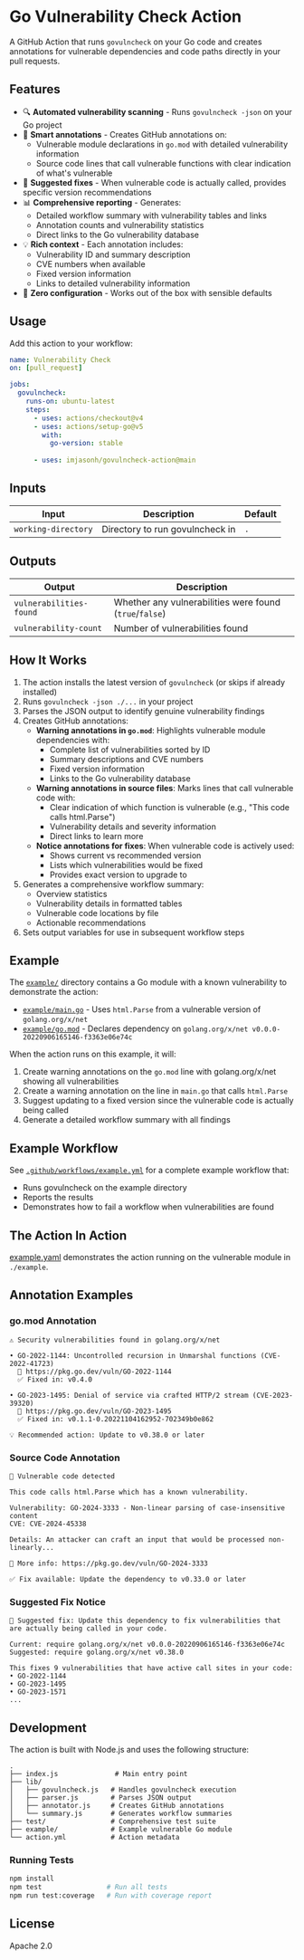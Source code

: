 # Go Vulnerability Check Action

A GitHub Action that runs `govulncheck` on your Go code and creates annotations for vulnerable dependencies and code paths directly in your pull requests.

## Features

- 🔍 **Automated vulnerability scanning** - Runs `govulncheck -json` on your Go project
- 📝 **Smart annotations** - Creates GitHub annotations on:
  - Vulnerable module declarations in `go.mod` with detailed vulnerability information
  - Source code lines that call vulnerable functions with clear indication of what's vulnerable
- 🔧 **Suggested fixes** - When vulnerable code is actually called, provides specific version recommendations
- 📊 **Comprehensive reporting** - Generates:
  - Detailed workflow summary with vulnerability tables and links
  - Annotation counts and vulnerability statistics
  - Direct links to the Go vulnerability database
- 💡 **Rich context** - Each annotation includes:
  - Vulnerability ID and summary description
  - CVE numbers when available
  - Fixed version information
  - Links to detailed vulnerability information
- 🎯 **Zero configuration** - Works out of the box with sensible defaults

## Usage

Add this action to your workflow:

```yaml
name: Vulnerability Check
on: [pull_request]

jobs:
  govulncheck:
    runs-on: ubuntu-latest
    steps:
      - uses: actions/checkout@v4
      - uses: actions/setup-go@v5
        with:
          go-version: stable
      
      - uses: imjasonh/govulncheck-action@main
```

## Inputs

| Input | Description | Default |
|-------|-------------|---------|
| `working-directory` | Directory to run govulncheck in | `.` |

## Outputs

| Output | Description |
|--------|-------------|
| `vulnerabilities-found` | Whether any vulnerabilities were found (`true`/`false`) |
| `vulnerability-count` | Number of vulnerabilities found |

## How It Works

1. The action installs the latest version of `govulncheck` (or skips if already installed)
2. Runs `govulncheck -json ./...` in your project
3. Parses the JSON output to identify genuine vulnerability findings
4. Creates GitHub annotations:
   - **Warning annotations in `go.mod`**: Highlights vulnerable module dependencies with:
     - Complete list of vulnerabilities sorted by ID
     - Summary descriptions and CVE numbers
     - Fixed version information
     - Links to the Go vulnerability database
   - **Warning annotations in source files**: Marks lines that call vulnerable code with:
     - Clear indication of which function is vulnerable (e.g., "This code calls html.Parse")
     - Vulnerability details and severity information
     - Direct links to learn more
   - **Notice annotations for fixes**: When vulnerable code is actively used:
     - Shows current vs recommended version
     - Lists which vulnerabilities would be fixed
     - Provides exact version to upgrade to
5. Generates a comprehensive workflow summary:
   - Overview statistics
   - Vulnerability details in formatted tables
   - Vulnerable code locations by file
   - Actionable recommendations
6. Sets output variables for use in subsequent workflow steps

## Example

The [`example/`](./example) directory contains a Go module with a known vulnerability to demonstrate the action:

- [`example/main.go`](./example/main.go) - Uses `html.Parse` from a vulnerable version of `golang.org/x/net`
- [`example/go.mod`](./example/go.mod) - Declares dependency on `golang.org/x/net v0.0.0-20220906165146-f3363e06e74c`

When the action runs on this example, it will:
1. Create warning annotations on the `go.mod` line with golang.org/x/net showing all vulnerabilities
2. Create a warning annotation on the line in `main.go` that calls `html.Parse`
3. Suggest updating to a fixed version since the vulnerable code is actually being called
4. Generate a detailed workflow summary with all findings

## Example Workflow

See [`.github/workflows/example.yml`](./.github/workflows/example.yml) for a complete example workflow that:
- Runs govulncheck on the example directory
- Reports the results
- Demonstrates how to fail a workflow when vulnerabilities are found

## The Action In Action

[example.yaml](https://github.com/imjasonh/govulncheck-action/actions/workflows/example.yml) demonstrates the action running on the vulnerable module in `./example`.

## Annotation Examples

### go.mod Annotation
```
⚠️ Security vulnerabilities found in golang.org/x/net

• GO-2022-1144: Uncontrolled recursion in Unmarshal functions (CVE-2022-41723)
  🔗 https://pkg.go.dev/vuln/GO-2022-1144
  ✅ Fixed in: v0.4.0

• GO-2023-1495: Denial of service via crafted HTTP/2 stream (CVE-2023-39320)
  🔗 https://pkg.go.dev/vuln/GO-2023-1495
  ✅ Fixed in: v0.1.1-0.20221104162952-702349b0e862

💡 Recommended action: Update to v0.38.0 or later
```

### Source Code Annotation
```
🚨 Vulnerable code detected

This code calls html.Parse which has a known vulnerability.

Vulnerability: GO-2024-3333 - Non-linear parsing of case-insensitive content
CVE: CVE-2024-45338

Details: An attacker can craft an input that would be processed non-linearly...

🔗 More info: https://pkg.go.dev/vuln/GO-2024-3333

✅ Fix available: Update the dependency to v0.33.0 or later
```

### Suggested Fix Notice
```
🔧 Suggested fix: Update this dependency to fix vulnerabilities that are actually being called in your code.

Current: require golang.org/x/net v0.0.0-20220906165146-f3363e06e74c
Suggested: require golang.org/x/net v0.38.0

This fixes 9 vulnerabilities that have active call sites in your code:
• GO-2022-1144
• GO-2023-1495
• GO-2023-1571
...
```

## Development

The action is built with Node.js and uses the following structure:

```
.
├── index.js              # Main entry point
├── lib/
│   ├── govulncheck.js   # Handles govulncheck execution
│   ├── parser.js        # Parses JSON output
│   ├── annotator.js     # Creates GitHub annotations
│   └── summary.js       # Generates workflow summaries
├── test/                # Comprehensive test suite
├── example/             # Example vulnerable Go module
└── action.yml           # Action metadata
```

### Running Tests

```bash
npm install
npm test                # Run all tests
npm run test:coverage   # Run with coverage report
```

## License

Apache 2.0
